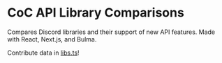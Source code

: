 # CoC API Library Comparisons



Compares Discord libraries and their support of new API features. Made with React, Next.js, and Bulma.

Contribute data in [libs.ts](https://github.com/advaith1/libs/blob/main/libs.ts)!
